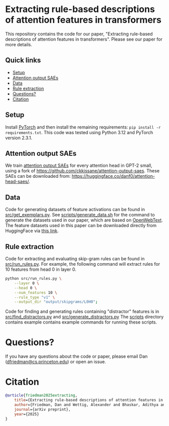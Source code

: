 # Extracting rule-based descriptions of attention features in transformers

This repository contains the code for our paper, "Extracting rule-based descriptions of attention features in transformers".
Please see our paper for more details.

## Quick links
* [Setup](#Setup)
* [Attention output SAEs](#Attention-output-SAEs)
* [Data](#Data)
* [Rule extraction](#Rule-extraction)
* [Questions?](#Questions)
* [Citation](#Citation)

## Setup

Install [PyTorch](https://pytorch.org/get-started/locally/) and then install the remaining requirements: `pip install -r requirements.txt`.
This code was tested using Python 3.12 and PyTorch version 2.3.1.

## Attention output SAEs

We train [attention output SAEs](https://arxiv.org/abs/2406.17759) for every attention head in GPT-2 small, using a fork of https://github.com/ckkissane/attention-output-saes.
These SAEs can be downloaded from: https://huggingface.co/danf0/attention-head-saes/.

## Data

Code for generating datasets of feature activations can be found in [src/get_exemplars.py](src/get_exemplars.py).
See [scripts/generate_data.sh](scripts/generate_data.sh) for the command to generate the datasets used in our paper, which are based on [OpenWebText](https://huggingface.co/datasets/Skylion007/openwebtext).
The feature datasets used in this paper can be downloaded directly from HuggingFace via [this link](https://huggingface.co/danf0/attention-head-saes/resolve/main/exemplars.tar.gz).

## Rule extraction

Code for extracting and evaluating skip-gram rules can be found in [src/run_rules.py](src/run_rules.py).
For example, the following command will extract rules for 10 features from head 0 in layer 0.
```bash
python src/run_rules.py \
    --layer 0 \
    --head 0 \
    --num_features 10 \
    --rule_type "v1" \
    --output_dir "output/skipgrams/L0H0";
```
Code for finding and generating rules containing "distractor" features is in [src/find_distractors.py](src/find_distractors.py) and [src/generate_distractors.py](src/generate_distractors.py)
The [scripts](scripts) directory contains example contains example commands for running these scripts.

# Questions?

If you have any questions about the code or paper, please email Dan (dfriedman@cs.princeton.edu) or open an issue.

# Citation

```bibtex
@article{friedman2025extracting,
    title={Extracting rule-based descriptions of attention features in transformers},
    author={Friedman, Dan and Wettig, Alexander and Bhaskar, Adithya and Chen, Danqi},
    journal={arXiv preprint},
    year={2025}
}
```
